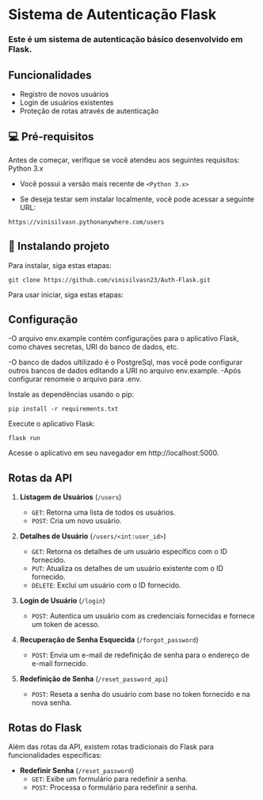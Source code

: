# Sistema de Autenticação Flask

### Este é um sistema de autenticação básico desenvolvido em Flask.
## Funcionalidades
- Registro de novos usuários
- Login de usuários existentes
- Proteção de rotas através de autenticação
  
## 💻 Pré-requisitos

Antes de começar, verifique se você atendeu aos seguintes requisitos:
Python 3.x

- Você possui a versão mais recente de `<Python 3.x>`

- Se deseja testar sem instalar localmente, você pode acessar a seguinte URL:
```
https://vinisilvasn.pythonanywhere.com/users
```
## 🚀 Instalando projeto

Para instalar, siga estas etapas:

```
git clone https://github.com/vinisilvasn23/Auth-Flask.git
```

Para usar iniciar, siga estas etapas:
## Configuração
-O arquivo env.example contém configurações para o aplicativo Flask, como chaves secretas, URI do banco de dados, etc.

-O banco de dados ultilizado é o PostgreSql, mas você pode configurar outros bancos de dados editando a URI no arquivo env.example.
-Após configurar renomeie o arquivo para .env.

Instale as dependências usando o pip:
```
pip install -r requirements.txt
```
Execute o aplicativo Flask:
```
flask run
```

Acesse o aplicativo em seu navegador em http://localhost:5000.

## Rotas da API

1. **Listagem de Usuários** (`/users`)
   - `GET`: Retorna uma lista de todos os usuários.
   - `POST`: Cria um novo usuário.

2. **Detalhes de Usuário** (`/users/<int:user_id>`)
   - `GET`: Retorna os detalhes de um usuário específico com o ID fornecido.
   - `PUT`: Atualiza os detalhes de um usuário existente com o ID fornecido.
   - `DELETE`: Exclui um usuário com o ID fornecido.

3. **Login de Usuário** (`/login`)
   - `POST`: Autentica um usuário com as credenciais fornecidas e fornece um token de acesso.

4. **Recuperação de Senha Esquecida** (`/forgot_password`)
   - `POST`: Envia um e-mail de redefinição de senha para o endereço de e-mail fornecido.

5. **Redefinição de Senha** (`/reset_password_api`)
   - `POST`: Reseta a senha do usuário com base no token fornecido e na nova senha.

## Rotas do Flask

Além das rotas da API, existem rotas tradicionais do Flask para funcionalidades específicas:

- **Redefinir Senha** (`/reset_password`)
   - `GET`: Exibe um formulário para redefinir a senha.
   - `POST`: Processa o formulário para redefinir a senha.


